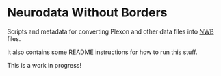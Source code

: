 # Neurodata Without Borders
Scripts and metadata for converting Plexon and other data files into [NWB](https://pynwb.readthedocs.io/en/stable/) files.

It also contains some README instructions for how to run this stuff.

This is a work in progress!
